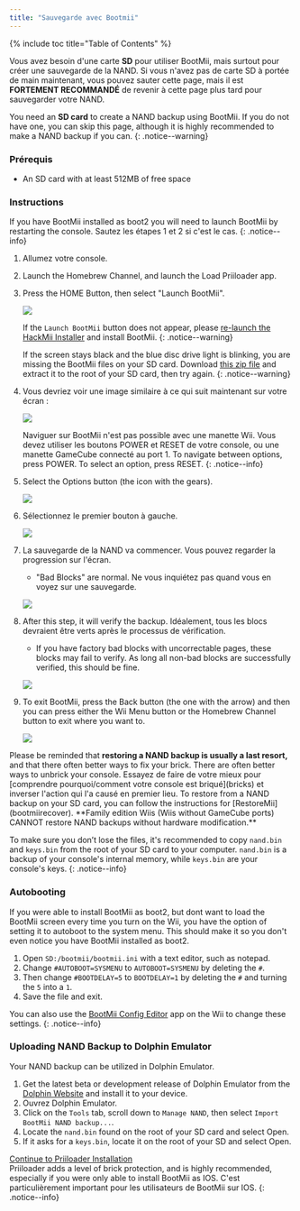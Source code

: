 ```yaml
---
title: "Sauvegarde avec Bootmii"
---
```


{% include toc title="Table of Contents" %}

Vous avez besoin d'une carte **SD** pour utiliser BootMii, mais surtout pour créer une sauvegarde de la NAND. Si vous n'avez pas de carte SD à portée de main maintenant, vous pouvez sauter cette page, mais il est **FORTEMENT RECOMMANDÉ** de revenir à cette page plus tard pour sauvegarder votre NAND.

You need an **SD card** to create a NAND backup using BootMii. If you do not have one, you can skip this page, although it is highly recommended to make a NAND backup if you can.
{: .notice--warning}

### Prérequis

* An SD card with at least 512MB of free space

### Instructions

If you have BootMii installed as boot2 you will need to launch BootMii by restarting the console. Sautez les étapes 1 et 2 si c'est le cas.
{: .notice--info}

1. Allumez votre console.
1. Launch the Homebrew Channel, and launch the Load Priiloader app.
1. Press the HOME Button, then select "Launch BootMii".

    ![](/images/bootmii/BootMii_HBC.png)

    If the `Launch BootMii` button does not appear, please [re-launch the HackMii Installer](hackmii) and install BootMii.
    {: .notice--warning}

    If the screen stays black and the blue disc drive light is blinking, you are missing the BootMii files on your SD card. Download [this zip file](https://static.hackmii.com/bootmii_sd_files.zip) and extract it to the root of your SD card, then try again.
    {: .notice--warning}

1. Vous devriez voir une image similaire à ce qui suit maintenant sur votre écran :

    ![](/images/bootmii/BootMii_Main.png)

    Naviguer sur BootMii n'est pas possible avec une manette Wii. Vous devez utiliser les boutons POWER et RESET de votre console, ou une manette GameCube connecté au port 1. To navigate between options, press POWER. To select an option, press RESET.
    {: .notice--info}

1. Select the Options button (the icon with the gears).

    ![](/images/bootmii/BootMii_Gears.png)

1. Sélectionnez le premier bouton à gauche.

    ![](/images/bootmii/BootMii_Backup.png)

1. La sauvegarde de la NAND va commencer. Vous pouvez regarder la progression sur l'écran.
    + "Bad Blocks" are normal. Ne vous inquiétez pas quand vous en voyez sur une sauvegarde.

    ![](/images/bootmii/BootMii_NAND_Backup.png)

1. After this step, it will verify the backup. Idéalement, tous les blocs devraient être verts après le processus de vérification.
    + If you have factory bad blocks with uncorrectable pages, these blocks may fail to verify. As long all non-bad blocks are successfully verified, this should be fine.

    ![](/images/bootmii/BootMii_NAND_Backup_Verify.png)

1. To exit BootMii, press the Back button (the one with the arrow) and then you can press either the Wii Menu button or the Homebrew Channel button to exit where you want to.

    ![](/images/bootmii/BootMii_Return.png)

<div id="restore-notice" class="notice" markdown="1">
Please be reminded that <strong>restoring a NAND backup is usually a last resort,</strong> and that there often better ways to fix your brick. There are often better ways to unbrick your console.
Essayez de faire de votre mieux pour [comprendre pourquoi/comment votre console est briqué](bricks) et inverser l'action qui l'a causé en premier lieu.
To restore from a NAND backup on your SD card, you can follow the instructions for [RestoreMii](bootmiirecover). **Family edition Wiis (Wiis without GameCube ports) CANNOT restore NAND backups without hardware modification.**
</div>

To make sure you don’t lose the files, it's recommended to copy `nand.bin` and `keys.bin` from the root of your SD card to your computer. `nand.bin` is a backup of your console's internal memory, while `keys.bin` are your console's keys.
{: .notice--info}

### Autobooting

If you were able to install BootMii as boot2, but dont want to load the BootMii screen every time you turn on the Wii, you have the option of setting it to autoboot to the system menu. This should make it so you don't even notice you have BootMii installed as boot2.

1. Open `SD:/bootmii/bootmii.ini` with a text editor, such as notepad.
1. Change `#AUTOBOOT=SYSMENU` to `AUTOBOOT=SYSMENU` by deleting the `#`.
1. Then change `#BOOTDELAY=5` to `BOOTDELAY=1` by deleting the `#` and turning the `5` into a `1`.
1. Save the file and exit.

You can also use the [BootMii Config Editor](https://oscwii.org/library/app/BootMiiConfigurationEditor) app on the Wii to change these settings.
{: .notice--info}

### Uploading NAND Backup to Dolphin Emulator

Your NAND backup can be utilized in Dolphin Emulator.

1. Get the latest beta or development release of Dolphin Emulator from the [Dolphin Website](https://dolphin-emu.org/) and install it to your device.
1. Ouvrez Dolphin Emulator.
1. Click on the `Tools` tab, scroll down to `Manage NAND`, then select `Import BootMii NAND backup...`.
1. Locate the `nand.bin` found on the root of your SD card and select Open.
1. If it asks for a `keys.bin`, locate it on the root of your SD and select Open.

[Continue to Priiloader Installation](priiloader)<br> Priiloader adds a level of brick protection, and is highly recommended, especially if you were only able to install BootMii as IOS. C'est particulièrement important pour les utilisateurs de BootMii sur IOS.
{: .notice--info}
